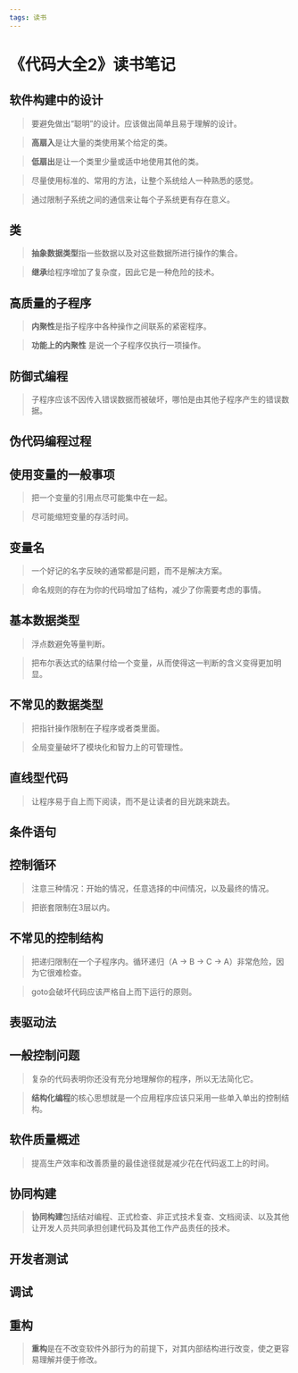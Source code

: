 ```yaml
---
tags: 读书
---
```


# 《代码大全2》读书笔记

## 软件构建中的设计

> 要避免做出“聪明”的设计。应该做出简单且易于理解的设计。  

> **高扇入**是让大量的类使用某个给定的类。

> **低扇出**是让一个类里少量或适中地使用其他的类。

> 尽量使用标准的、常用的方法，让整个系统给人一种熟悉的感觉。  

> 通过限制子系统之间的通信来让每个子系统更有存在意义。



## 类

> **抽象数据类型**指一些数据以及对这些数据所进行操作的集合。

> **继承**给程序增加了复杂度，因此它是一种危险的技术。

## 高质量的子程序

> **内聚性**是指子程序中各种操作之间联系的紧密程序。

> **功能上的内聚性** 是说一个子程序仅执行一项操作。


## 防御式编程

> 子程序应该不因传入错误数据而被破坏，哪怕是由其他子程序产生的错误数据。

## 伪代码编程过程

## 使用变量的一般事项

> 把一个变量的引用点尽可能集中在一起。

> 尽可能缩短变量的存活时间。

## 变量名

> 一个好记的名字反映的通常都是问题，而不是解决方案。

> 命名规则的存在为你的代码增加了结构，减少了你需要考虑的事情。

## 基本数据类型

> 浮点数避免等量判断。

> 把布尔表达式的结果付给一个变量，从而使得这一判断的含义变得更加明显。

## 不常见的数据类型

> 把指针操作限制在子程序或者类里面。

> 全局变量破坏了模块化和智力上的可管理性。

## 直线型代码

> 让程序易于自上而下阅读，而不是让读者的目光跳来跳去。

## 条件语句

## 控制循环

> 注意三种情况：开始的情况，任意选择的中间情况，以及最终的情况。

> 把嵌套限制在3层以内。

## 不常见的控制结构

> 把递归限制在一个子程序内。循环递归（A -> B -> C -> A）非常危险，因为它很难检查。

> goto会破坏代码应该严格自上而下运行的原则。

## 表驱动法

## 一般控制问题

> 复杂的代码表明你还没有充分地理解你的程序，所以无法简化它。

> **结构化编程**的核心思想就是一个应用程序应该只采用一些单入单出的控制结构。

## 软件质量概述

> 提高生产效率和改善质量的最佳途径就是减少花在代码返工上的时间。

## 协同构建

> **协同构建**包括结对编程、正式检查、非正式技术复查、文档阅读、以及其他让开发人员共同承担创建代码及其他工作产品责任的技术。

## 开发者测试

## 调试

## 重构

> **重构**是在不改变软件外部行为的前提下，对其内部结构进行改变，使之更容易理解并便于修改。
